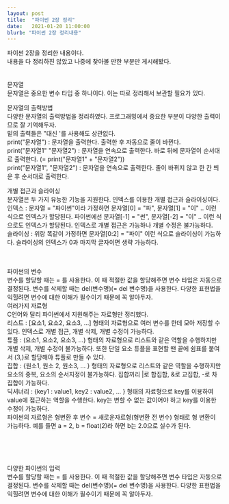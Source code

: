 ```yaml
---
layout: post
title:  "파이썬 2장 정리"
date:   2021-01-20 11:00:00
blurb: "파이썬 2장 정리내용"
---
```

파이썬 2장을 정리한 내용이다.
<br />
내용을 다 정리하진 않았고 나중에 찾아볼 만한 부분만 게시해봤다.
<br />
<br />
<br />
문자열
<br />
문자열은 중요한 변수 타입 중 하나이다. 이는 따로 정리해서 보관할 필요가 있다.
<br />

문자열의 출력방법
<br />
다양한 문자열의 출력방법을 정리하였다. 프로그래밍에서 중요한 부분이 다양한 출력이므로 잘 기억해두자.
<br />
밑의 출력들은 "대신 '를 사용해도 상관없다.
<br />
print("문자열") : 문자열을 출력한다. 출력한 후 자동으로 줄이 바뀐다.
<br />
print("문자열1" "문자열2") : 문자열을 연속으로 출력한다. 바로 뒤에 문자열이 순서대로 출력한다. (= print("문자열1" + "문자열2"))
<br />
print("문자열1", "문자열2") : 문자열을 연속으로 출력한다. 줄이 바뀌지 않고 한 칸 띄운 후 순서대로 출력한다.
<br />

개별 접근과 슬라이싱
<br />
문자열은 두 가지 유능한 기능을 지원한다. 인덱스를 이용한 개별 접근과 슬라이싱이다.
<br />
인덱스 : 문자열 = "파이썬"이라 가정하면 문자열[0] = "파", 문자열[1] = "이" .. 이런 식으로 인덱스가 할당된다. 파이썬에선 문자열[-1] = "썬", 문자열[-2] = "이" .. 이런 식으로도 인덱스가 할당된다. 인덱스로 개별 접근은 가능하나 개별 수정은 불가능하다.
<br />
슬라이싱 : 위랑 똑같이 가정하면 문자열[0:2] = "파이" 이런 식으로 슬라이싱이 가능하다. 슬라이싱의 인덱스가 0과 마지막 글자이면 생략 가능하다.
<br />
<br />
<br />

파이썬의 변수
<br />
변수를 할당할 때는 = 를 사용한다. 이 때 적절한 값을 할당해주면 변수 타입은 자동으로 결정된다. 변수를 삭제할 때는 del(변수명)(= del 변수명)을 사용한다. 다양한 표현법을 익힐려면 변수에 대한 이해가 필수이기 때문에 꼭 알아두자.
<br />
여러가지 자료형
<br />
C언어와 달리 파이썬에서 지원해주는 자료형만 정리했다.
<br />
리스트 : [요소1, 요소2, 요소3, ...] 형태의 자료형으로 여러 변수를 한데 모아 저장할 수 있다. 인덱스로 개별 접근, 개별 삭제, 개별 수정이 가능하다.
<br />
튜플 : (요소1, 요소2, 요소3, ...) 형태의 자료형으로 리스트와 같은 역할을 수행하지만 개별 삭제, 개별 수정이 불가능하다. 또한 단일 요소 튜플을 표현할 땐 끝에 쉼표를 붙여서 (3,)로 할당해야 튜플로 만들 수 있다.
<br />
집합 : {원소1, 원소 2, 원소3, ... } 형태의 자료형으로 리스트와 같은 역할을 수행하지만 요소의 중복, 요소의 순서지정이 불가능하다. 집합끼리 |로 합집합, &로 교집합, -로 차집합이 가능하다.
<br />
딕셔너리 : {key1 : value1, key2 : value2, ... } 형태의 자료형으로 key를 이용하여 value에 접근하는 역할을 수행한다. key는 변할 수 없는 값이어야 하고 key를 이용한 수정이 가능하다.
<br />
파이썬의 자료형은 형변환 후 변수 = 새로운자료형(형변환 전 변수) 형태로 형 변환이 가능하다. 예를 들면 a = 2, b = float(2)라 하면 b는 2.0으로 실수가 된다.

<br />
<br />
<br />

다양한 파이썬의 입력
<br />
변수를 할당할 때는 = 를 사용한다. 이 때 적절한 값을 할당해주면 변수 타입은 자동으로 결정된다. 변수를 삭제할 때는 del(변수명)(= del 변수명)을 사용한다. 다양한 표현법을 익힐려면 변수에 대한 이해가 필수이기 때문에 꼭 알아두자.



